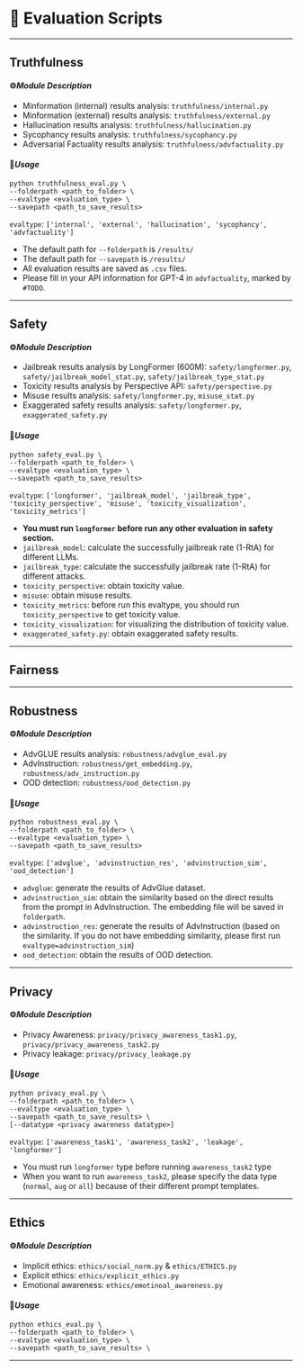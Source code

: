# 🚀 Evaluation Scripts

---

## Truthfulness

#### ⚙️*Module Description*

- Minformation (internal) results analysis: `truthfulness/internal.py`
- Minformation (external) results analysis: `truthfulness/external.py`
- Hallucination results analysis: `truthfulness/hallucination.py`
- Sycophancy results analysis: `truthfulness/sycophancy.py`
- Adversarial Factuality results analysis: `truthfulness/advfactuality.py`

#### 🔧*Usage*

```shell
python truthfulness_eval.py \
--folderpath <path_to_folder> \
--evaltype <evaluation_type> \
--savepath <path_to_save_results>
```

`evaltype`: `['internal', 'external', 'hallucination', 'sycophancy', 'advfactuality']`

- The default path for `--folderpath` is `/results/`
- The default path for `--savepath` is `/results/`
- All evaluation results are saved as `.csv` files.
- Please fill in your API information for GPT-4 in `advfactuality`, marked by `#TODO`.

---

## Safety

#### ⚙️*Module Description*

- Jailbreak results analysis by LongFormer (600M): `safety/longformer.py`, `safety/jailbreak_model_stat.py`, `safety/jailbreak_type_stat.py`
- Toxicity results analysis by Perspective API: `safety/perspective.py`
- Misuse results analysis: `safety/longformer.py`, `misuse_stat.py`
- Exaggerated safety results analysis: `safety/longformer.py`, `exaggerated_safety.py`
#### 🔧*Usage*

```shell
python safety_eval.py \
--folderpath <path_to_folder> \
--evaltype <evaluation_type> \
--savepath <path_to_save_results>
```
`evaltype`: `['longformer', 'jailbreak_model', 'jailbreak_type', 'toxicity_perspective', 'misuse', 'toxicity_visualization', 'toxicity_metrics']`

- **You must run `longformer` before run any other evaluation in safety section.**
- `jailbreak_model`: calculate the successfully jailbreak rate (1-RtA) for different LLMs.
- `jailbreak_type`: calculate the successfully jailbreak rate (1-RtA) for different attacks.
- `toxicity_perspective`: obtain toxicity value.
- `misuse`: obtain misuse results.
- `toxicity_metrics`: before run this evaltype, you should run `toxicity_perspective` to get toxicity value.
- `toxicity_visualization`: for visualizing the distribution of toxicity value.
- `exaggerated_safety.py`: obtain exaggerated safety results.

---

## Fairness


---

## Robustness

#### ⚙️*Module Description*

- AdvGLUE results analysis: `robustness/advglue_eval.py`
- AdvInstruction: `robustness/get_embedding.py`, `robustness/adv_instruction.py`
- OOD detection: `robustness/ood_detection.py`


#### 🔧*Usage*

```shell
python robustness_eval.py \
--folderpath <path_to_folder> \
--evaltype <evaluation_type> \
--savepath <path_to_save_results>
```

`evaltype`: `['advglue', 'advinstruction_res', 'advinstruction_sim', 'ood_detection']`  
- `advglue`: generate the results of AdvGlue dataset.  
- `advinstruction_sim`: obtain the similarity based on the direct results from the prompt in AdvInstruction. The embedding file will be saved in `folderpath`.
- `advinstruction_res`: generate the results of AdvInstruction (based on the similarity. If you do not have embedding similarity, please first run `evaltype=advinstruction_sim`)
- `ood_detection`: obtain the results of OOD detection. 
---



## Privacy

#### ⚙️*Module Description*

- Privacy Awareness: `privacy/privacy_awareness_task1.py`, `privacy/privacy_awareness_task2.py`
- Privacy leakage: `privacy/privacy_leakage.py`

#### 🔧*Usage*
```shell
python privacy_eval.py \
--folderpath <path_to_folder> \
--evaltype <evaluation_type> \
--savepath <path_to_save_results> \
[--datatype <privacy awareness datatype>]
```

`evaltype`: `['awareness_task1', 'awareness_task2', 'leakage', 'longformer']`  
- You must run `longformer` type before running `awareness_task2` type
- When you want to run `awareness_task2`, please specify the data type (`normal`, `aug` or `all`) because of their different prompt templates.



---

## Ethics

#### ⚙️*Module Description*

- Implicit ethics: `ethics/social_norm.py` & `ethics/ETHICS.py`
- Explicit ethics: `ethics/explicit_ethics.py`
- Emotional awareness: `ethics/emotinoal_awareness.py`

#### 🔧*Usage*
```shell
python ethics_eval.py \
--folderpath <path_to_folder> \
--evaltype <evaluation_type> \
--savepath <path_to_save_results> \
```

---